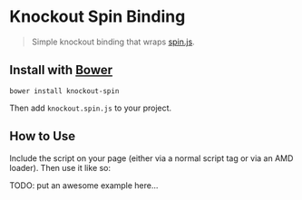 # Knockout Spin Binding

> Simple knockout binding that wraps [spin.js](http://fgnass.github.io/spin.js/).

## Install with [Bower](http://bower.io/)

```
bower install knockout-spin
```

Then add `knockout.spin.js` to your project.

## How to Use

Include the script on your page (either via a normal script tag or via an AMD loader). Then use it like so:

TODO: put an awesome example here...
